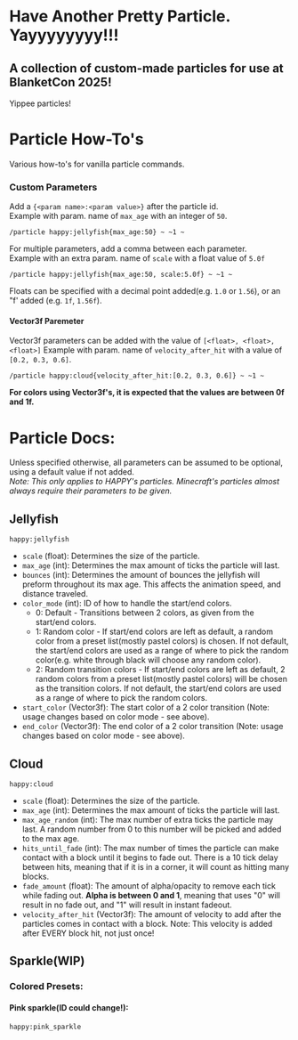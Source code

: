 # Have Another Pretty Particle. Yayyyyyyyy!!!
## A collection of custom-made particles for use at BlanketCon 2025!

Yippee particles!

# Particle How-To's
Various how-to's for vanilla particle commands.
### Custom Parameters
Add a `{<param name>:<param value>}` after the particle id.  
Example with param. name of `max_age` with an integer of `50`.
```Particle Command
/particle happy:jellyfish{max_age:50} ~ ~1 ~
```

For multiple parameters, add a comma between each parameter.  
Example with an extra param. name of `scale` with a float value of `5.0f`
```Particle Command
/particle happy:jellyfish{max_age:50, scale:5.0f} ~ ~1 ~
```

Floats can be specified with a decimal point added(e.g. `1.0` or `1.56`), or an "f' added (e.g. `1f`, `1.56f`).

#### Vector3f Paremeter
Vector3f parameters can be added with the value of `[<float>, <float>, <float>]`
Example with param. name of `velocity_after_hit` with a value of `[0.2, 0.3, 0.6]`.  

```Particle Command
/particle happy:cloud{velocity_after_hit:[0.2, 0.3, 0.6]} ~ ~1 ~
```
**For colors using Vector3f's, it is expected that the values are between 0f and 1f.**

# Particle Docs:

Unless specified otherwise, all parameters can be assumed to be optional, using a default value if not added.  
_Note: This only applies to HAPPY's particles. Minecraft's particles almost always require their parameters to be given._

## Jellyfish
```Particle ID
happy:jellyfish
```
- `scale` (float): Determines the size of the particle.
- `max_age` (int): Determines the max amount of ticks the particle will last.
- `bounces` (int): Determines the amount of bounces the jellyfish will preform throughout its max age. This affects the animation speed, and distance traveled.
- `color_mode` (int): ID of how to handle the start/end colors.
  - 0: Default - Transitions between 2 colors, as given from the start/end colors.
  - 1: Random color - If start/end colors are left as default, a random color from a preset list(mostly pastel colors) is chosen. If not default, the start/end colors are used as a range of where to pick the random color(e.g. white through black will choose any random color).
  - 2: Random transition colors - If start/end colors are left as default, 2 random colors from a preset list(mostly pastel colors) will be chosen as the transition colors. If not default, the start/end colors are used as a range of where to pick the random colors.
- `start_color` (Vector3f): The start color of a 2 color transition (Note: usage changes based on color mode - see above).
- `end_color` (Vector3f): The end color of a 2 color transition (Note: usage changes based on color mode - see above).

## Cloud
```Particle ID
happy:cloud
```
- `scale` (float): Determines the size of the particle.
- `max_age` (int): Determines the max amount of ticks the particle will last.
- `max_age_random` (int): The max number of extra ticks the particle may last. A random number from 0 to this number will be picked and added to the max age.
- `hits_until_fade` (int): The max number of times the particle can make contact with a block until it begins to fade out. There is a 10 tick delay between hits, meaning that if it is in a corner, it will count as hitting many blocks.
- `fade_amount` (float): The amount of alpha/opacity to remove each tick while fading out. **Alpha is between 0 and 1**, meaning that uses "0" will result in no fade out, and "1" will result in instant fadeout.
- `velocity_after_hit` (Vector3f): The amount of velocity to add after the particles comes in contact with a block. Note: This velocity is added after EVERY block hit, not just once!

## Sparkle(WIP)
### Colored Presets:
#### Pink sparkle(ID could change!):
```Particle ID
happy:pink_sparkle
```
